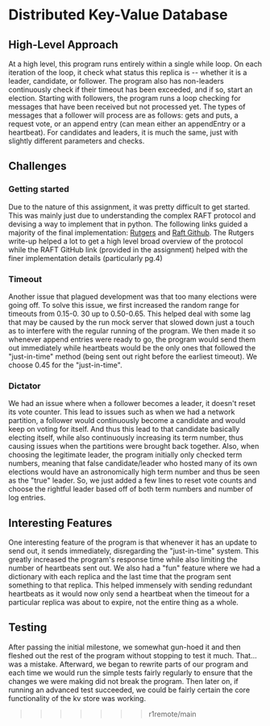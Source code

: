 # Distributed Key-Value Database
## High-Level Approach
At a high level, this program runs entirely within a single while loop. On 
each iteration of the loop, it check what status this replica is -- whether it is a 
leader, candidate, or follower. The program also has non-leaders continuously 
check if their timeout has been exceeded, and if so, start an election. 
Starting with followers, the program runs a loop checking for messages that have 
been received but not processed yet. The types of messages that a follower 
will process are as follows: gets and puts, a request vote, or an append 
entry (can mean either an appendEntry or a heartbeat).
For candidates and leaders, it is much the same, just with slightly 
different parameters and checks.
## Challenges
### Getting started
Due to the nature of this assignment, it was pretty difficult to get started.
This was mainly just due to understanding the complex RAFT protocol and 
devising a way to implement that in python. The following links guided a 
majority of the final implementation: [Rutgers](https://people.cs.rutgers.edu/~pxk/417/notes/raft.html) and 
[Raft Github](https://raft.github.io/slides/uiuc2016.pdf). The Rutgers 
write-up helped a lot to get a high level broad overview of the protocol 
while the RAFT GitHub link (provided in the assignment) helped with the 
finer implementation details (particularly pg.4)
### Timeout
Another issue that plagued development was that too many elections were going off. To 
solve this issue, we first increased the random range for timeouts from 0.15-0.
30 up to 0.50-0.65. This helped deal with some lag that may be caused by the 
run mock server that slowed down just a touch as to interfere with the regular 
running of the program. We then made it so whenever append entries were 
ready to go, the program would send them out immediately while heartbeats would be 
the only ones that followed the "just-in-time" method (being sent out right 
before the earliest timeout). We choose 0.45 for the "just-in-time".
### Dictator
We had an issue where when a follower becomes a leader, it doesn't reset 
its vote counter. This lead to issues such as when we had a network 
partition, a follower would continuously become a candidate and would keep 
on voting for itself. And thus this lead to that candidate basically 
electing itself, while also continuously increasing its term number, thus 
causing issues when the partitions were brought back together. Also, when 
choosing the legitimate leader, the program initially only checked term numbers, 
meaning that false candidate/leader who hosted many of its own elections 
would have an astronomically high term number and thus be seen as the "true" 
leader. So, we just added a few lines to reset vote counts and choose the 
rightful leader based off of both term numbers and number of log 
entries. 

## Interesting Features
One interesting feature of the program is that whenever it has an 
update to send out, it sends immediately, disregarding the "just-in-time" 
system. This greatly increased the program's response time while also limiting the 
number of heartbeats sent out. We also had a "fun" feature where we had a 
dictionary with each replica and the last time that the program sent something to 
that replica. This helped immensely with sending redundant heartbeats as it 
would now only send a heartbeat when the timeout for a particular replica 
was about to expire, not the entire thing as a whole. 

## Testing
After passing the initial milestone, we somewhat gun-hoed it and then 
fleshed out the rest of the program without stopping to test it much. That...
was a mistake. Afterward, we began to rewrite parts of our program and each 
time we would run the simple tests fairly regularly to ensure that the 
changes we were making did not break the program. Then later on, if running 
an advanced test succeeded, we could be fairly certain the core 
functionality of the kv store was working.
>>>>>>> r1remote/main
